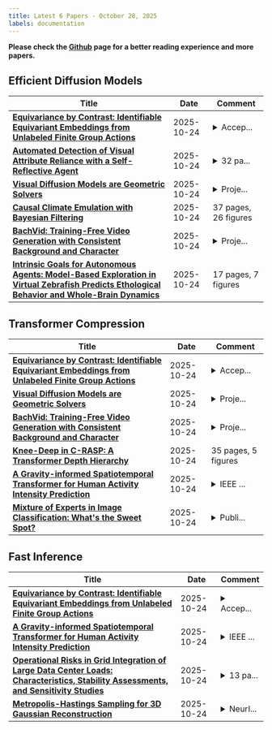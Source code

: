 ```yaml
---
title: Latest 6 Papers - October 28, 2025
labels: documentation
---
```

**Please check the [Github](https://github.com/zezhishao/MTS_Daily_ArXiv) page for a better reading experience and more papers.**

## Efficient Diffusion Models
| **Title** | **Date** | **Comment** |
| --- | --- | --- |
| **[Equivariance by Contrast: Identifiable Equivariant Embeddings from Unlabeled Finite Group Actions](http://arxiv.org/abs/2510.21706v1)** | 2025-10-24 | <details><summary>Accep...</summary><p>Accepted at NeurIPS 2025. The last two authors contributed equally. Code is available at https://github.com/dynamical-inference/ebc</p></details> |
| **[Automated Detection of Visual Attribute Reliance with a Self-Reflective Agent](http://arxiv.org/abs/2510.21704v1)** | 2025-10-24 | <details><summary>32 pa...</summary><p>32 pages, 10 figures, Neurips 2025</p></details> |
| **[Visual Diffusion Models are Geometric Solvers](http://arxiv.org/abs/2510.21697v1)** | 2025-10-24 | <details><summary>Proje...</summary><p>Project page: https://kariander1.github.io/visual-geo-solver/</p></details> |
| **[Causal Climate Emulation with Bayesian Filtering](http://arxiv.org/abs/2506.09891v2)** | 2025-10-24 | 37 pages, 26 figures |
| **[BachVid: Training-Free Video Generation with Consistent Background and Character](http://arxiv.org/abs/2510.21696v1)** | 2025-10-24 | <details><summary>Proje...</summary><p>Project page: https://wolfball.github.io/bachvid</p></details> |
| **[Intrinsic Goals for Autonomous Agents: Model-Based Exploration in Virtual Zebrafish Predicts Ethological Behavior and Whole-Brain Dynamics](http://arxiv.org/abs/2506.00138v2)** | 2025-10-24 | 17 pages, 7 figures |

## Transformer Compression
| **Title** | **Date** | **Comment** |
| --- | --- | --- |
| **[Equivariance by Contrast: Identifiable Equivariant Embeddings from Unlabeled Finite Group Actions](http://arxiv.org/abs/2510.21706v1)** | 2025-10-24 | <details><summary>Accep...</summary><p>Accepted at NeurIPS 2025. The last two authors contributed equally. Code is available at https://github.com/dynamical-inference/ebc</p></details> |
| **[Visual Diffusion Models are Geometric Solvers](http://arxiv.org/abs/2510.21697v1)** | 2025-10-24 | <details><summary>Proje...</summary><p>Project page: https://kariander1.github.io/visual-geo-solver/</p></details> |
| **[BachVid: Training-Free Video Generation with Consistent Background and Character](http://arxiv.org/abs/2510.21696v1)** | 2025-10-24 | <details><summary>Proje...</summary><p>Project page: https://wolfball.github.io/bachvid</p></details> |
| **[Knee-Deep in C-RASP: A Transformer Depth Hierarchy](http://arxiv.org/abs/2506.16055v2)** | 2025-10-24 | 35 pages, 5 figures |
| **[A Gravity-informed Spatiotemporal Transformer for Human Activity Intensity Prediction](http://arxiv.org/abs/2506.13678v4)** | 2025-10-24 | <details><summary>IEEE ...</summary><p>IEEE TPAMI 2025. 18 pages, 14 figures</p></details> |
| **[Mixture of Experts in Image Classification: What's the Sweet Spot?](http://arxiv.org/abs/2411.18322v2)** | 2025-10-24 | <details><summary>Publi...</summary><p>Published in Transactions on Machine Learning Research</p></details> |

## Fast Inference
| **Title** | **Date** | **Comment** |
| --- | --- | --- |
| **[Equivariance by Contrast: Identifiable Equivariant Embeddings from Unlabeled Finite Group Actions](http://arxiv.org/abs/2510.21706v1)** | 2025-10-24 | <details><summary>Accep...</summary><p>Accepted at NeurIPS 2025. The last two authors contributed equally. Code is available at https://github.com/dynamical-inference/ebc</p></details> |
| **[A Gravity-informed Spatiotemporal Transformer for Human Activity Intensity Prediction](http://arxiv.org/abs/2506.13678v4)** | 2025-10-24 | <details><summary>IEEE ...</summary><p>IEEE TPAMI 2025. 18 pages, 14 figures</p></details> |
| **[Operational Risks in Grid Integration of Large Data Center Loads: Characteristics, Stability Assessments, and Sensitivity Studies](http://arxiv.org/abs/2510.05437v2)** | 2025-10-24 | <details><summary>13 pa...</summary><p>13 pages, 8 figures, 3 tables</p></details> |
| **[Metropolis-Hastings Sampling for 3D Gaussian Reconstruction](http://arxiv.org/abs/2506.12945v2)** | 2025-10-24 | <details><summary>NeurI...</summary><p>NeurIPS 2025. Project Page: https://hjhyunjinkim.github.io/MH-3DGS</p></details> |

